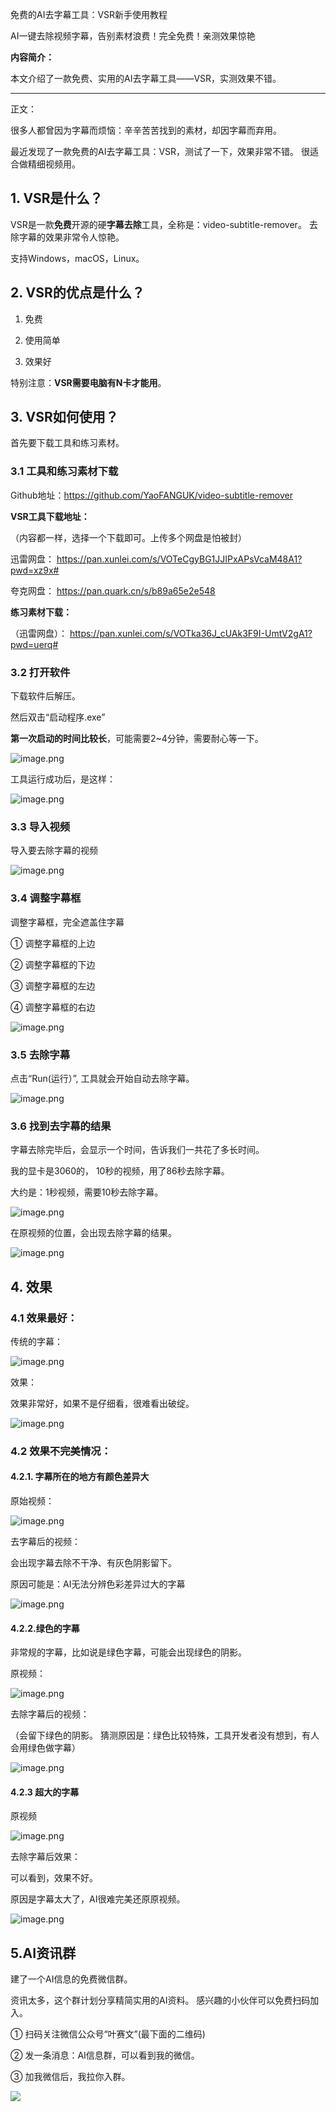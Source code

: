 免费的AI去字幕工具：VSR新手使用教程

AI一键去除视频字幕，告别素材浪费！完全​免费！亲测效果惊艳

**内容简介：**

本文介绍了一款免费、实用的AI去字幕工具——VSR，实测效果不错。 

---
正文：

很多人都曾因为字幕而烦恼：辛辛苦苦找到的素材，却因字幕而弃用。 

最近发现了一款免费的AI去字幕工具：VSR，测试了一下，效果非常不错。 很适合做精细视频用。 

## 1. VSR是什么？

VSR是一款**免费**开源的硬**字幕去除**工具，全称是：video-subtitle-remover。 去除字幕的效果非常令人惊艳。 

支持Windows，macOS，Linux。 
## 2. VSR的优点是什么？

1. 免费
   
2. 使用简单
   
3. 效果好

特别注意：**VSR需要电脑有N卡才能用**。 

## 3. VSR如何使用？

首先要下载工具和练习素材。 

### 3.1 工具和练习素材下载

Github地址：https://github.com/YaoFANGUK/video-subtitle-remover

**VSR工具下载地址：**

（内容都一样，选择一个下载即可。上传多个网盘是怕被封）

迅雷网盘： https://pan.xunlei.com/s/VOTeCgyBG1JJIPxAPsVcaM48A1?pwd=xz9x#

夸克网盘： https://pan.quark.cn/s/b89a65e2e548


**练习素材下载：**

（迅雷网盘）： https://pan.xunlei.com/s/VOTka36J_cUAk3F9I-UmtV2gA1?pwd=uerq#

### 3.2 打开软件

下载软件后解压。 

然后双击“启动程序.exe”

**第一次启动的时间比较长**，可能需要2~4分钟，需要耐心等一下。 

![image.png](https://mdnice007.oss-cn-beijing.aliyuncs.com/obsidian/202506261320812.png)


工具运行成功后，是这样：

![image.png](https://mdnice007.oss-cn-beijing.aliyuncs.com/obsidian/202506271625934.png)


### 3.3 导入视频

导入要去除字幕的视频

![image.png](https://mdnice007.oss-cn-beijing.aliyuncs.com/obsidian/202506271628674.png)

### 3.4 调整字幕框 

调整字幕框，完全遮盖住字幕

① 调整字幕框的上边

② 调整字幕框的下边

③ 调整字幕框的左边

④ 调整字幕框的右边


![image.png](https://mdnice007.oss-cn-beijing.aliyuncs.com/obsidian/202506271639588.png)


### 3.5 去除字幕

点击“Run(运行）”, 工具就会开始自动去除字幕。 


![image.png](https://mdnice007.oss-cn-beijing.aliyuncs.com/obsidian/202506271640505.png)


### 3.6 找到去字幕的结果

字幕去除完毕后，会显示一个时间，告诉我们一共花了多长时间。 

我的显卡是3060的， 10秒的视频，用了86秒去除字幕。 

大约是：1秒视频，需要10秒去除字幕。 

![image.png](https://mdnice007.oss-cn-beijing.aliyuncs.com/obsidian/202506271645478.png)

在原视频的位置，会出现去除字幕的结果。 

![image.png](https://mdnice007.oss-cn-beijing.aliyuncs.com/obsidian/202506271648531.png)

## 4. 效果


### 4.1 效果最好：


传统的字幕：

![image.png](https://mdnice007.oss-cn-beijing.aliyuncs.com/obsidian/202506260943831.png)

效果：

效果非常好，如果不是仔细看，很难看出破绽。 

![image.png](https://mdnice007.oss-cn-beijing.aliyuncs.com/obsidian/202506260944018.png)



### 4.2 效果不完美情况：

#### 4.2.1. 字幕所在的地方有颜色差异大

原始视频：

![image.png](https://mdnice007.oss-cn-beijing.aliyuncs.com/obsidian/202506260953714.png)

去字幕后的视频：

会出现字幕去除不干净、有灰色阴影留下。 

原因可能是：AI无法分辨色彩差异过大的字幕

![image.png](https://mdnice007.oss-cn-beijing.aliyuncs.com/obsidian/202506260951621.png)


#### 4.2.2.绿色的字幕

非常规的字幕，比如说是绿色字幕，可能会出现绿色的阴影。 

原视频：

![image.png](https://mdnice007.oss-cn-beijing.aliyuncs.com/obsidian/202506261021526.png)


去除字幕后的视频：

（会留下绿色的阴影。 猜测原因是：绿色比较特殊，工具开发者没有想到，有人会用绿色做字幕）


![image.png](https://mdnice007.oss-cn-beijing.aliyuncs.com/obsidian/202506261022646.png)

#### 4.2.3 超大的字幕

原视频

![image.png](https://mdnice007.oss-cn-beijing.aliyuncs.com/obsidian/202506271804512.png)

去除字幕后效果：

可以看到，效果不好。 

原因是字幕太大了，AI很难完美还原原视频。 

![image.png](https://mdnice007.oss-cn-beijing.aliyuncs.com/obsidian/202506271806128.png)



## 5.AI资讯群


建了一个AI信息的免费微信群。

资讯太多，这个群计划分享精简实用的AI资料。 感兴趣的小伙伴可以免费扫码加入。

① 扫码关注微信公众号“叶赛文”(最下面的二维码) 

② 发一条消息：AI信息群，可以看到我的微信。 

③ 加我微信后，我拉你入群。 

![](https://mdnice007.oss-cn-beijing.aliyuncs.com/obsidian/202502141423896.png)




